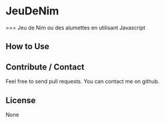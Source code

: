 # JeuDeNim
===
Jeu de Nim ou des alumettes en utilisant Javascript


How to Use
---


Contribute / Contact
---

Feel free to send pull requests.
You can contact me on github.

License
---

None
